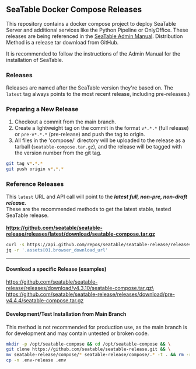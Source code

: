 ## SeaTable Docker Compose Releases

This repository contains a docker compose project to deploy SeaTable Server and additional services like the Python Pipeline or OnlyOffice. These releases are being referenced in the [SeaTable Admin Manual](https://admin.seatable.io/). Distribution Method is a release tar download from GitHub.

It is recommended to follow the instructions of the Admin Manual for the installation of SeaTable.

### Releases

Releases are named after the SeaTable version they're based on. The `latest` tag always points to the most recent release, including pre-releases.)

### Preparing a New Release

1. Checkout a commit from the main branch.
2. Create a lightweight tag on the commit in the format `v*.*.*` (full release) or `pre-v*.*.*` (pre-release) and push the tag to origin.
3. All files in the 'compose/' directory will be uploaded to the release as a tarball (`seatable-compose.tar.gz`), and the release will be tagged with the version number from the git tag.

```bash
git tag v*.*.*
git push origin v*.*.*
```

### Reference Releases

This `latest` URL and API call will point to the **_latest full, non-pre, non-draft release._**\
These are the recommended methods to get the latest stable, tested SeaTable release.\
\
**https://github.com/seatable/seatable-release/releases/latest/download/seatable-compose.tar.gz**

```bash
curl -s https://api.github.com/repos/seatable/seatable-release/releases/latest | \
jq -r '.assets[0].browser_download_url'
```

---

#### Download a specific Release (examples)

https://github.com/seatable/seatable-release/releases/download/v4.3.10/seatable-compose.tar.gz\
https://github.com/seatable/seatable-release/releases/download/pre-v4.4.4/seatable-compose.tar.gz

#### Development/Test Installation from Main Branch

This method is not recommended for production use, as the main branch is for development and may contain untested or broken code.

```bash
mkdir -p /opt/seatable-compose && cd /opt/seatable-compose && \
git clone https://github.com/seatable/seatable-release.git && \
mv seatable-release/compose/* seatable-release/compose/.* -t . && rm -r seatable-release/ && \
cp -n .env-release .env
```
